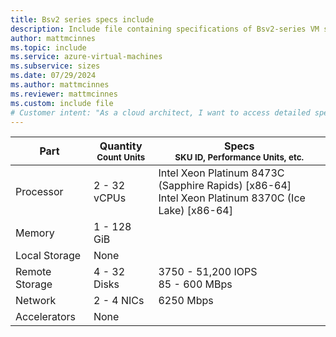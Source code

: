```yaml
---
title: Bsv2 series specs include
description: Include file containing specifications of Bsv2-series VM sizes.
author: mattmcinnes
ms.topic: include
ms.service: azure-virtual-machines
ms.subservice: sizes
ms.date: 07/29/2024
ms.author: mattmcinnes
ms.reviewer: mattmcinnes
ms.custom: include file
# Customer intent: "As a cloud architect, I want to access detailed specifications of Bsv2-series VM sizes, so that I can select the appropriate virtual machine configuration for my project's performance and resource requirements."
---
```

| Part | Quantity <br><sup>Count Units | Specs <br><sup>SKU ID, Performance Units, etc.  |
|---|---|---|
| Processor      | 2 - 32 vCPUs       | Intel Xeon Platinum 8473C (Sapphire Rapids) [x86-64] <br>Intel Xeon Platinum 8370C (Ice Lake) [x86-64]                               |
| Memory         | 1 - 128 GiB          |                                  |
| Local Storage  | None           |                                |
| Remote Storage | 4 - 32 Disks    | 3750 - 51,200 IOPS <br>85 - 600 MBps   |
| Network        | 2 - 4 NICs          | 6250 Mbps                          |
| Accelerators   | None              |                                   |

